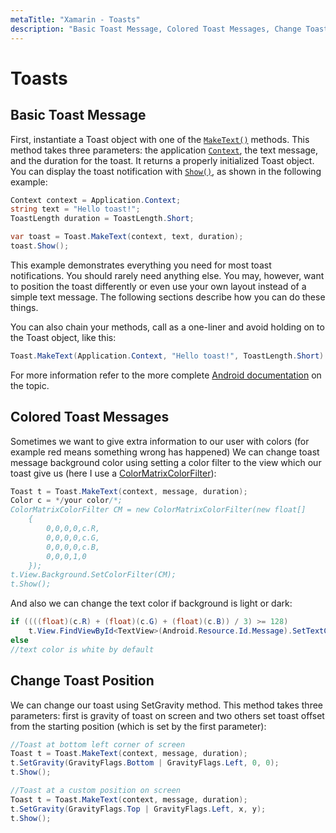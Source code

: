 ```yaml
---
metaTitle: "Xamarin - Toasts"
description: "Basic Toast Message, Colored Toast Messages, Change Toast Position"
---
```


# Toasts



## Basic Toast Message


First, instantiate a Toast object with one of the [`MakeText()`](https://developer.xamarin.com/api/member/Android.Widget.Toast.MakeText/) methods. This method takes three parameters: the application [`Context`](https://developer.xamarin.com/api/property/Android.Content.ContextWrapper.ApplicationContext/), the text message, and the duration for the toast. It returns a properly initialized Toast object. You can display the toast notification with [`Show()`](https://developer.xamarin.com/api/member/Android.Widget.Toast.Show()/), as shown in the following example:

```cs
Context context = Application.Context;
string text = "Hello toast!";
ToastLength duration = ToastLength.Short;

var toast = Toast.MakeText(context, text, duration);
toast.Show();

```

This example demonstrates everything you need for most toast notifications. You should rarely need anything else. You may, however, want to position the toast differently or even use your own layout instead of a simple text message. The following sections describe how you can do these things.

You can also chain your methods, call as a one-liner and avoid holding on to the Toast object, like this:

```cs
Toast.MakeText(Application.Context, "Hello toast!", ToastLength.Short).Show();

```

For more information refer to the more complete [Android documentation](https://developer.android.com/guide/topics/ui/notifiers/toasts.html) on the topic.



## Colored Toast Messages


Sometimes we want to give extra information to our user with colors (for example red means something wrong has happened)
We can change toast message background color using setting a color filter to the view which our toast give us (here I use a [ColorMatrixColorFilter](https://developer.android.com/reference/android/graphics/ColorMatrixColorFilter.html)):

```cs
Toast t = Toast.MakeText(context, message, duration);
Color c = */your color/*;
ColorMatrixColorFilter CM = new ColorMatrixColorFilter(new float[]
    {
        0,0,0,0,c.R,
        0,0,0,0,c.G,
        0,0,0,0,c.B,
        0,0,0,1,0            
    });
t.View.Background.SetColorFilter(CM);
t.Show();

```

And also we can change the text color if background is light or dark:

```cs
if ((((float)(c.R) + (float)(c.G) + (float)(c.B)) / 3) >= 128)
    t.View.FindViewById<TextView>(Android.Resource.Id.Message).SetTextColor(Color.Black);
else
//text color is white by default

```



## Change Toast Position


We can change our toast using SetGravity method.
This method takes three parameters: first is gravity of toast on screen and two others set toast offset from the starting position (which is set by the first parameter):

```cs
//Toast at bottom left corner of screen
Toast t = Toast.MakeText(context, message, duration);
t.SetGravity(GravityFlags.Bottom | GravityFlags.Left, 0, 0);
t.Show();

//Toast at a custom position on screen
Toast t = Toast.MakeText(context, message, duration);
t.SetGravity(GravityFlags.Top | GravityFlags.Left, x, y);
t.Show();

```


